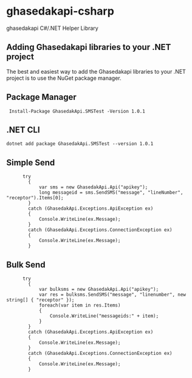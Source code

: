 # ghasedakapi-csharp

  ghasedakapi C#/.NET Helper Library 

## Adding Ghasedakapi libraries to your .NET project

  The best and easiest way to add the Ghasedakapi libraries to your .NET project is to use the NuGet package manager.

## Package Manager
     Install-Package GhasedakApi.SMSTest -Version 1.0.1
 
## .NET CLI 
    dotnet add package GhasedakApi.SMSTest --version 1.0.1

## Simple Send

          try 
            {
                var sms = new GhasedakApi.Api("apikey");
                long messageid = sms.SendSMS("message", "lineNumber", "receptor").Items[0];
            }
            catch (GhasedakApi.Exceptions.ApiException ex)
            {
                Console.WriteLine(ex.Message);
            }
            catch (GhasedakApi.Exceptions.ConnectionException ex)
            {
                Console.WriteLine(ex.Message);
            }
            
## Bulk Send
          
          try
            {
                var bulksms = new GhasedakApi.Api("apikey");
                var res = bulksms.SendSMS("message", "linenumber", new string[] { "receptor" });
                foreach(var item in res.Items)
                {
                    Console.WriteLine("messageids:" + item);
                }
            }
            catch (GhasedakApi.Exceptions.ApiException ex)
            {
                Console.WriteLine(ex.Message);
            }
            catch (GhasedakApi.Exceptions.ConnectionException ex)
            {
                Console.WriteLine(ex.Message);
            }
